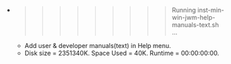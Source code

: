 * >>>>>>>>> Running inst-min-win-jwm-help-manuals-text.sh ...
  * Add user & developer manuals(text) in Help menu.
  * Disk size = 2351340K. Space Used = 40K. Runtime = 00:00:00:00.
